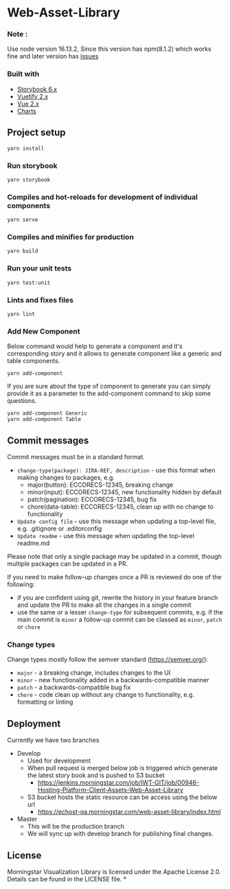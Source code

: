 # Web-Asset-Library

### Note :
Use node version 16.13.2, Since this version has npm(8.1.2) which works fine and later version has [issues](https://getridbug.com/node-js/unexpected-token-when-trying-to-run-npm-install/)

### Built with
* [Storybook 6.x](https://storybook.js.org/)
* [Vuetify 2.x](https://vuetifyjs.com/en/introduction/why-vuetify/)
* [Vue 2.x](https://v2.vuejs.org/)
* [Charts](https://vue-chartjs.org)

## Project setup
```
yarn install
```

### Run storybook
```
yarn storybook
```

### Compiles and hot-reloads for development of individual components 
```
yarn serve
```

### Compiles and minifies for production
```
yarn build
```

### Run your unit tests
```
yarn test:unit
```

### Lints and fixes files
```
yarn lint
```
### Add New Component
Below command would help to generate a component and it's corresponding story and it allows to generate component like a generic and table components.
```
yarn add-component
```

If you are sure about the type of component to generate you can simply provide it as a parameter to the add-component command to skip some questions.
```
yarn add-component Generic
yarn add-component Table
```
## Commit messages

Commit messages must be in a standard format.

* `change-type(package): JIRA-REF, description` - use this format when making changes to packages, e.g.
    * major(button): ECCORECS-12345, breaking change
    * minor(input): ECCORECS-12345, new functionality hidden by default
    * patch(pagination): ECCORECS-12345, bug fix
    * chore(data-table): ECCORECS-12345, clean up with no change to functionality
* `Update config file` - use this message when updating a top-level file, e.g. .gitignore or .editorconfig
* `Update readme` - use this message when updating the top-level readme.md

Please note that only a single package may be updated in a commit, though multiple packages can be updated in a PR.

If you need to make follow-up changes once a PR is reviewed do one of the following:
* if you are confident using git, rewrite the history in your feature branch and update the PR to make all the changes in a single commit
* use the same or a lesser `change-type` for subsequent commits, e.g. if the main commit is `minor` a follow-up commit can be classed as `minor`, `patch` or `chore`

### Change types
Change types mostly follow the semver standard (https://semver.org/):
* `major` - a breaking change, includes changes to the UI
* `minor` - new functionality added in a backwards-compatible manner
* `patch` - a backwards-compatible bug fix
* `chore` - code clean up without any change to functionality, e.g. formatting or linting

## Deployment
Currently we have two branches
* Develop
    * Used for development 
    * When pull request is merged below job is triggered which generate the latest story book and is pushed to S3 bucket
        * https://jenkins.morningstar.com/job/IWT-GIT/job/00946-Hosting-Platform-Client-Assets-Web-Asset-Library
    * S3 bucket hosts the static resource can be access using the below url 
        * https://echost-qa.morningstar.com/web-asset-library/index.html
* Master
    * This will be the production branch
    * We will sync up with develop branch for publishing final changes.

## License
Morningstar Visualization Library is licensed under the Apache License 2.0. Details can be found in the LICENSE file.
*